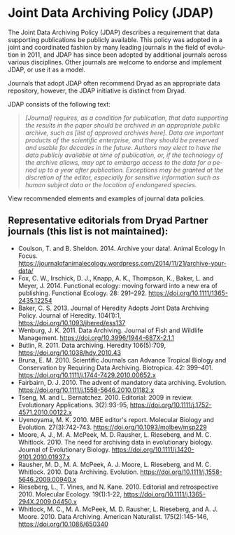 <h1>Joint Data Archiving Policy (JDAP)</h1>

<div id="mw-content-text" lang="en" dir="ltr"
class="mw-content-ltr"><p>The Joint Data Archiving Policy (JDAP)
describes a requirement that data supporting publications be publicly
available. This policy was adopted in a joint and coordinated fashion
by many leading journals in the field of evolution in 2011, and JDAP
has since been adopted by additional journals across various
disciplines. Other journals are welcome to endorse and implement JDAP,
or use it as a model.  </p><p>Journals that adopt JDAP often recommend
Dryad as an appropriate data repository, however, the JDAP initiative
is distinct from Dryad.  </p><p>JDAP consists of the following text:
</p>

<blockquote><i>[Journal] requires, as a condition for
publication, that data supporting the results in the paper should be
archived in an appropriate public archive, such as
[list of approved archives here]. Data are important products of the
scientific enterprise, and they should be preserved and usable for
decades in the future. Authors may elect to have the data publicly
available at time of publication, or, if the technology of the archive
allows, may opt to embargo access to the data for a period up to a
year after publication. Exceptions may be granted at the discretion of
the editor, especially for sensitive information such as human subject
data or the location of endangered species.</i></blockquote>

<p>View
recommended elements and examples of journal data policies.  </p>
<h2><span class="mw-headline"
id="Representative_editorials_from_Dryad_Partner_journals_.28this_list_is_not_maintained.29:">Representative
editorials from Dryad Partner journals (this list is not
maintained):</span></h2> <ul><li>Coulson, T. and
B. Sheldon. 2014. Archive your data!. Animal Ecology In Focus. <a
rel="nofollow" class="external free"
href="https://journalofanimalecology.wordpress.com/2014/11/21/archive-your-data/">https://journalofanimalecology.wordpress.com/2014/11/21/archive-your-data/</a></li>
<li>Fox, C. W., Irschick, D. J., Knapp, A. K., Thompson, K., Baker,
L. and Meyer, J. 2014. Functional ecology: moving forward into a new
era of publishing. Functional Ecology. 28: 291–292. <a rel="nofollow"
class="external free"
href="https://doi.org/10.1111/1365-2435.12254">https://doi.org/10.1111/1365-2435.12254</a></li>
<li>Baker, C. S. 2013. Journal of Heredity Adopts Joint Data Archiving
Policy. Journal of Heredity. 104(1):1, <a rel="nofollow"
class="external free"
href="https://doi.org/10.1093/jhered/ess137">https://doi.org/10.1093/jhered/ess137</a></li>
<li>Wenburg, J. K. 2011. Data Archiving. Journal of Fish and Wildlife
Management. <a rel="nofollow" class="external free"
href="https://doi.org/10.3996/1944-687X-2.1.1">https://doi.org/10.3996/1944-687X-2.1.1</a></li>
<li>Butlin, R. 2011. Data archiving. Heredity 106(5):709, <a
rel="nofollow" class="external free"
href="https://doi.org/10.1038/hdy.2010.43">https://doi.org/10.1038/hdy.2010.43</a></li>
<li>Bruna, E. M. 2010. Scientific Journals can Advance Tropical
Biology and Conservation by Requiring Data Archiving. Biotropica. 42:
399–401. <a rel="nofollow" class="external free"
href="https://doi.org/10.1111/j.1744-7429.2010.00652.x">https://doi.org/10.1111/j.1744-7429.2010.00652.x</a></li>
<li>Fairbairn, D. J. 2010. The advent of mandatory data
archiving. Evolution. <a rel="nofollow" class="external free"
href="https://doi.org/10.1111/j.1558-5646.2010.01182.x">https://doi.org/10.1111/j.1558-5646.2010.01182.x</a></li>
<li>Tseng, M. and L. Bernatchez. 2010. Editorial: 2009 in
review. Evolutionary Applications. 3(2):93-95, <a rel="nofollow"
class="external free"
href="https://doi.org/10.1111/j.1752-4571.2010.00122.x">https://doi.org/10.1111/j.1752-4571.2010.00122.x</a></li>
<li>Uyenoyama, M. K. 2010. MBE editor's report. Molecular Biology and
Evolution. 27(3):742-743. <a rel="nofollow" class="external free"
href="https://doi.org/10.1093/molbev/msp229">https://doi.org/10.1093/molbev/msp229</a></li>
<li>Moore, A. J., M. A. McPeek, M. D. Rausher, L. Rieseberg, and
M. C. Whitlock. 2010. The need for archiving data in evolutionary
biology. Journal of Evolutionary Biology. <a rel="nofollow"
class="external free"
href="https://doi.org/10.1111/j.1420-9101.2010.01937.x">https://doi.org/10.1111/j.1420-9101.2010.01937.x</a></li>
<li>Rausher, M. D., M. A. McPeek, A. J. Moore, L. Rieseberg, and
M. C. Whitlock. 2010. Data Archiving. Evolution. <a rel="nofollow"
class="external free"
href="https://doi.org/10.1111/j.1558-5646.2009.00940.x">https://doi.org/10.1111/j.1558-5646.2009.00940.x</a></li>
<li>Rieseberg, L., T. Vines, and N. Kane. 2010. Editorial and
retrospective 2010. Molecular Ecology. 19(1):1-22, <a rel="nofollow"
class="external free"
href="https://doi.org/10.1111/j.1365-294X.2009.04450.x">https://doi.org/10.1111/j.1365-294X.2009.04450.x</a></li>
<li>Whitlock, M. C., M. A. McPeek, M. D. Rausher, L. Rieseberg, and
A. J. Moore. 2010. Data Archiving. American
Naturalist. 175(2):145-146, <a rel="nofollow" class="external free"
href="https://doi.org/10.1086/650340">https://doi.org/10.1086/650340</a></li></ul>

